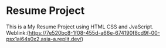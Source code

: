 # Resume Project
This is a My Resume Project using HTML CSS and JvaScript.<br>
Weblink:(https://7e520bc8-1f08-455d-a66e-674190f8cd9f-00-psx1ai64s0x2.asia-a.replit.dev/)
